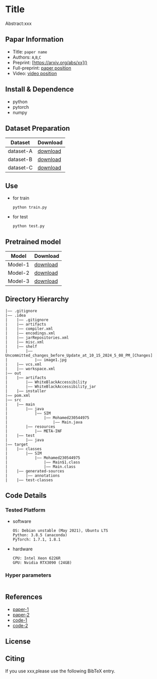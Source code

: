 Title
===
Abstract:xxx
## Papar Information
- Title:  `paper name`
- Authors:  `A`,`B`,`C`
- Preprint: [https://arxiv.org/abs/xx]()
- Full-preprint: [paper position]()
- Video: [video position]()

## Install & Dependence
- python
- pytorch
- numpy

## Dataset Preparation
| Dataset | Download |
| ---     | ---   |
| dataset-A | [download]() |
| dataset-B | [download]() |
| dataset-C | [download]() |

## Use
- for train
  ```
  python train.py
  ```
- for test
  ```
  python test.py
  ```
## Pretrained model
| Model | Download |
| ---     | ---   |
| Model-1 | [download]() |
| Model-2 | [download]() |
| Model-3 | [download]() |


## Directory Hierarchy
```
|—— .gitignore
|—— .idea
|    |—— .gitignore
|    |—— artifacts
|    |—— compiler.xml
|    |—— encodings.xml
|    |—— jarRepositories.xml
|    |—— misc.xml
|    |—— shelf
|        |—— Uncommitted_changes_before_Update_at_10_15_2024_5_08_PM_[Changes]
|            |—— image1.jpg
|    |—— vcs.xml
|    |—— workspace.xml
|—— out
|    |—— artifacts
|        |—— WhiteBlackAccessibility
|        |—— WhiteBlackAccessibility_jar
|    |—— installer
|—— pom.xml
|—— src
|    |—— main
|        |—— java
|            |—— SIM
|                |—— Mohamed230544975
|                    |—— Main.java
|        |—— resources
|            |—— META-INF
|    |—— test
|        |—— java
|—— target
|    |—— classes
|        |—— SIM
|            |—— Mohamed230544975
|                |—— Main$1.class
|                |—— Main.class
|    |—— generated-sources
|        |—— annotations
|    |—— test-classes
```
## Code Details
### Tested Platform
- software
  ```
  OS: Debian unstable (May 2021), Ubuntu LTS
  Python: 3.8.5 (anaconda)
  PyTorch: 1.7.1, 1.8.1
  ```
- hardware
  ```
  CPU: Intel Xeon 6226R
  GPU: Nvidia RTX3090 (24GB)
  ```
### Hyper parameters
```
```
## References
- [paper-1]()
- [paper-2]()
- [code-1](https://github.com)
- [code-2](https://github.com)
  
## License

## Citing
If you use xxx,please use the following BibTeX entry.
```
```
